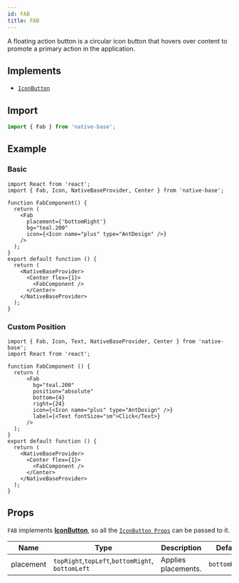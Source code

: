```yaml
---
id: FAB
title: FAB
---
```


A floating action button is a circular icon button that hovers over content to promote a primary action in the application.

## Implements

- [`IconButton`](iconButton.md)

## Import

```jsx
import { Fab } from 'native-base';
```

## Example

### Basic

```SnackPlayer name=FAB%20Example
import React from 'react';
import { Fab, Icon, NativeBaseProvider, Center } from 'native-base';

function FabComponent() {
  return (
    <Fab
      placement={'bottomRight'}
      bg="teal.200"
      icon={<Icon name="plus" type="AntDesign" />}
    />
  );
}
export default function () {
  return (
    <NativeBaseProvider>
      <Center flex={1}>
        <FabComponent />
      </Center>
    </NativeBaseProvider>
  );
}
```

### Custom Position

```SnackPlayer name=FAB%20Custom Position
import { Fab, Icon, Text, NativeBaseProvider, Center } from 'native-base';
import React from 'react';

function FabComponent () {
  return (
      <Fab
        bg="teal.200"
        position="absolute"
        bottom={4}
        right={24}
        icon={<Icon name="plus" type="AntDesign" />}
        label={<Text fontSize="sm">Click</Text>}
      />
  );
}
export default function () {
  return (
    <NativeBaseProvider>
      <Center flex={1}>
        <FabComponent />
      </Center>
    </NativeBaseProvider>
  );
}
```

## Props

`FAB` implements **[IconButton](iconButton.md)**, so all the [`IconButton Props`](iconButton.md#props) can be passed to it.

| Name      | Type                                             | Description         | Default       |
| --------- | ------------------------------------------------ | ------------------- | ------------- |
| placement | `topRight`,`topLeft`,`bottomRight`, `bottomLeft` | Applies placements. | `bottomRight` |
